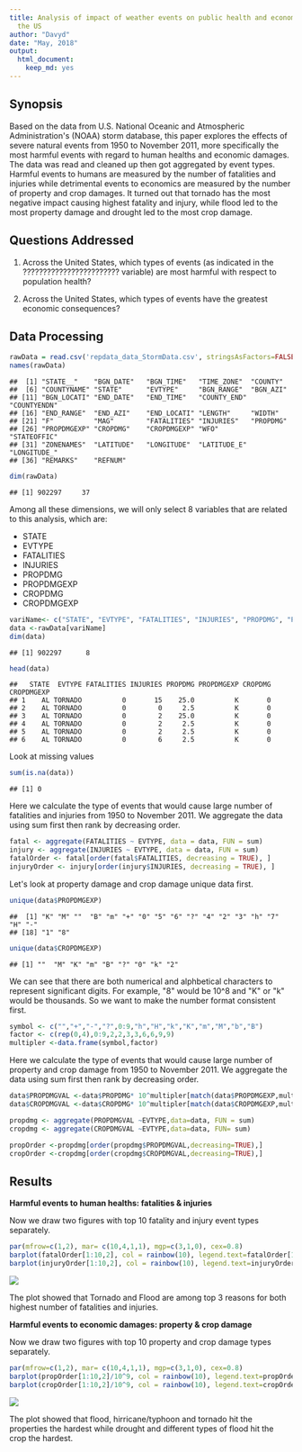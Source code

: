 ```yaml
---
title: Analysis of impact of weather events on public health and economic damage in
  the US
author: "Davyd"
date: "May, 2018"
output:
  html_document:
    keep_md: yes
---
```


## Synopsis 

Based on the data from U.S. National Oceanic and Atmospheric Administration's (NOAA) storm database, this paper explores the effects of severe natural events from 1950 to November 2011, more specifically the most harmful events with regard to human healths and economic damages. The data was read and cleaned up then got aggregated by event types. Harmful events to humans are measured by the number of fatalities and injuries while detrimental events to economics are measured by the number of property and crop damages. It turned out that tornado has the most negative impact causing highest fatality and injury, while flood led to the most property damage and drought led to the most crop damage.

## Questions Addressed

1. Across the United States, which types of events (as indicated in the ???????????????????????? variable) are most harmful with respect to population health?

1. Across the United States, which types of events have the greatest economic consequences?

## Data Processing




```r
rawData = read.csv('repdata_data_StormData.csv', stringsAsFactors=FALSE)   
names(rawData)
```

```
##  [1] "STATE__"    "BGN_DATE"   "BGN_TIME"   "TIME_ZONE"  "COUNTY"    
##  [6] "COUNTYNAME" "STATE"      "EVTYPE"     "BGN_RANGE"  "BGN_AZI"   
## [11] "BGN_LOCATI" "END_DATE"   "END_TIME"   "COUNTY_END" "COUNTYENDN"
## [16] "END_RANGE"  "END_AZI"    "END_LOCATI" "LENGTH"     "WIDTH"     
## [21] "F"          "MAG"        "FATALITIES" "INJURIES"   "PROPDMG"   
## [26] "PROPDMGEXP" "CROPDMG"    "CROPDMGEXP" "WFO"        "STATEOFFIC"
## [31] "ZONENAMES"  "LATITUDE"   "LONGITUDE"  "LATITUDE_E" "LONGITUDE_"
## [36] "REMARKS"    "REFNUM"
```

```r
dim(rawData)
```

```
## [1] 902297     37
```

Among all these dimensions, we will only select 8 variables that are related to this analysis, which are:

* STATE
* EVTYPE
* FATALITIES
* INJURIES
* PROPDMG
* PROPDMGEXP
* CROPDMG
* CROPDMGEXP



```r
variName<- c("STATE", "EVTYPE", "FATALITIES", "INJURIES", "PROPDMG", "PROPDMGEXP","CROPDMG", "CROPDMGEXP")
data <-rawData[variName]
dim(data)
```

```
## [1] 902297      8
```

```r
head(data)
```

```
##   STATE  EVTYPE FATALITIES INJURIES PROPDMG PROPDMGEXP CROPDMG CROPDMGEXP
## 1    AL TORNADO          0       15    25.0          K       0           
## 2    AL TORNADO          0        0     2.5          K       0           
## 3    AL TORNADO          0        2    25.0          K       0           
## 4    AL TORNADO          0        2     2.5          K       0           
## 5    AL TORNADO          0        2     2.5          K       0           
## 6    AL TORNADO          0        6     2.5          K       0
```

Look at missing values 

```r
sum(is.na(data))
```

```
## [1] 0
```

Here we calculate the type of events that would cause large number of fatalities and injuries from 1950 to November 2011. We aggregate the data using sum first then rank by decreasing order.

```r
fatal <- aggregate(FATALITIES ~ EVTYPE, data = data, FUN = sum)
injury <- aggregate(INJURIES ~ EVTYPE, data = data, FUN = sum)
fatalOrder <- fatal[order(fatal$FATALITIES, decreasing = TRUE), ]
injuryOrder <- injury[order(injury$INJURIES, decreasing = TRUE), ]
```

Let's look at property damage and crop damage unique data first.

```r
unique(data$PROPDMGEXP)
```

```
##  [1] "K" "M" ""  "B" "m" "+" "0" "5" "6" "?" "4" "2" "3" "h" "7" "H" "-"
## [18] "1" "8"
```

```r
unique(data$CROPDMGEXP)
```

```
## [1] ""  "M" "K" "m" "B" "?" "0" "k" "2"
```

We can see that there are both numerical and alphbetical characters to represent significant digits. For example, "8" would be 10^8 and "K" or "k" would be thousands. So we want to make the number format consistent first.


```r
symbol <- c("","+","-","?",0:9,"h","H","k","K","m","M","b","B")
factor <- c(rep(0,4),0:9,2,2,3,3,6,6,9,9)
multipler <-data.frame(symbol,factor)
```



Here we calculate the type of events that would cause large number of property and crop damage from 1950 to November 2011. We aggregate the data using sum first then rank by decreasing order.

```r
data$PROPDMGVAL <-data$PROPDMG* 10^multipler[match(data$PROPDMGEXP,multipler$symbol),2]
data$CROPDMGVAL <-data$CROPDMG* 10^multipler[match(data$CROPDMGEXP,multipler$symbol),2]

propdmg <- aggregate(PROPDMGVAL ~EVTYPE,data=data, FUN = sum)
cropdmg <- aggregate(CROPDMGVAL ~EVTYPE,data=data, FUN= sum)

propOrder <-propdmg[order(propdmg$PROPDMGVAL,decreasing=TRUE),]
cropOrder <-cropdmg[order(cropdmg$CROPDMGVAL,decreasing=TRUE),]
```


## Results

**Harmful events to human healths: fatalities & injuries**

Now we draw two figures with top 10 fatality and injury event types separately. 

```r
par(mfrow=c(1,2), mar= c(10,4,1,1), mgp=c(3,1,0), cex=0.8)
barplot(fatalOrder[1:10,2], col = rainbow(10), legend.text=fatalOrder[1:10,1],ylim=c(0,6000),ylab="Fatality", main="Top 10 events causing highest fatality")
barplot(injuryOrder[1:10,2], col = rainbow(10), legend.text=injuryOrder[1:10,1],ylim=c(0,18000),ylab="Injury", main="Top 10 events causing highest injury")
```

![](PA2_template_files/figure-html/unnamed-chunk-7-1.png)<!-- -->

The plot showed that Tornado and Flood are among top 3 reasons for both highest number of fatalities and injuries.

**Harmful events to economic damages: property & crop damage**

Now we draw two figures with top 10 property and crop damage types separately. 

```r
par(mfrow=c(1,2), mar= c(10,4,1,1), mgp=c(3,1,0), cex=0.8)
barplot(propOrder[1:10,2]/10^9, col = rainbow(10), legend.text=propOrder[1:10,1],ylim=c(0,160),ylab="Property Damage", main="Top 10 events causing highest property damage")
barplot(cropOrder[1:10,2]/10^9, col = rainbow(10), legend.text=cropOrder[1:10,1],ylim=c(0,15),ylab="Crop Damage", main="Top 10 events causing highest crop damage")
```

![](PA2_template_files/figure-html/unnamed-chunk-8-1.png)<!-- -->

The plot showed that flood, hirricane/typhoon and tornado hit the properties the hardest while drought and different types of flood hit the crop the hardest.


